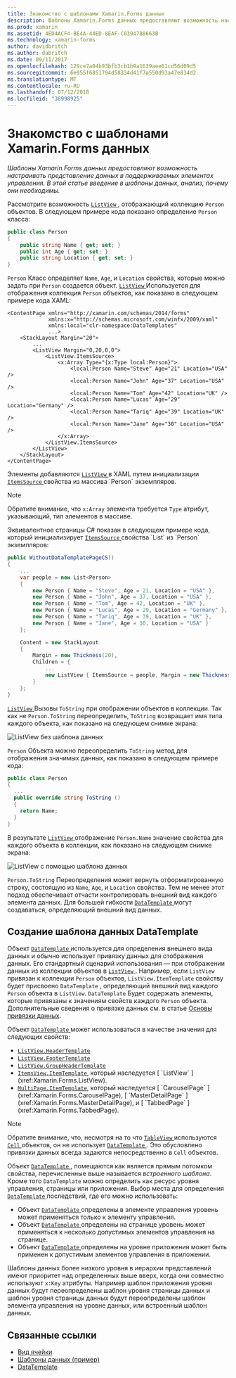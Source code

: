 ```yaml
---
title: Знакомство с шаблонами Xamarin.Forms данных
description: Шаблоны Xamarin.Forms данных предоставляют возможность настраивать представление данных в поддерживаемых элементах управления. В этой статье введение в шаблоны данных, анализ, почему они необходимы.
ms.prod: xamarin
ms.assetid: 4ED4ACF4-BE4A-44ED-8EAF-C03947B8663B
ms.technology: xamarin-forms
author: davidbritch
ms.author: dabritch
ms.date: 09/11/2017
ms.openlocfilehash: 129ce7a04b93bfb3cb1b9a1639aee61cd56d09d5
ms.sourcegitcommit: 6e955f6851794d58334d41f7a550d93a47e834d2
ms.translationtype: MT
ms.contentlocale: ru-RU
ms.lasthandoff: 07/12/2018
ms.locfileid: "38998925"
---
```

# <a name="introduction-to-xamarinforms-data-templates"></a>Знакомство с шаблонами Xamarin.Forms данных

_Шаблоны Xamarin.Forms данных предоставляют возможность настраивать представление данных в поддерживаемых элементах управления. В этой статье введение в шаблоны данных, анализ, почему они необходимы._

Рассмотрите возможность [ `ListView` ](xref:Xamarin.Forms.ListView) , отображающий коллекцию `Person` объектов. В следующем примере кода показано определение `Person` класса:

```csharp
public class Person
{
    public string Name { get; set; }
    public int Age { get; set; }
    public string Location { get; set; }
}
```

`Person` Класс определяет `Name`, `Age`, и `Location` свойства, которые можно задать при `Person` создается объект. [ `ListView` ](xref:Xamarin.Forms.ListView) Используется для отображения коллекция `Person` объектов, как показано в следующем примере кода XAML:

```xaml
<ContentPage xmlns="http://xamarin.com/schemas/2014/forms"
             xmlns:x="http://schemas.microsoft.com/winfx/2009/xaml"
             xmlns:local="clr-namespace:DataTemplates"
             ...>
    <StackLayout Margin="20">
        ...
        <ListView Margin="0,20,0,0">
            <ListView.ItemsSource>
                <x:Array Type="{x:Type local:Person}">
                    <local:Person Name="Steve" Age="21" Location="USA" />
                    <local:Person Name="John" Age="37" Location="USA" />
                    <local:Person Name="Tom" Age="42" Location="UK" />
                    <local:Person Name="Lucas" Age="29" Location="Germany" />
                    <local:Person Name="Tariq" Age="39" Location="UK" />
                    <local:Person Name="Jane" Age="30" Location="USA" />
                </x:Array>
            </ListView.ItemsSource>
        </ListView>
    </StackLayout>
</ContentPage>
```

Элементы добавляются [ `ListView` ](xref:Xamarin.Forms.ListView) в XAML путем инициализации [ `ItemsSource` ](xref:Xamarin.Forms.ItemsView`1.ItemsSource) свойства из массива `Person` экземпляров.

> [!NOTE]
> Обратите внимание, что `x:Array` элемента требуется `Type` атрибут, указывающий, тип элементов в массиве.

Эквивалентное страницы C# показан в следующем примере кода, который инициализирует [ `ItemsSource` ](xref:Xamarin.Forms.ItemsView`1.ItemsSource) свойства `List` из `Person` экземпляров:

```csharp
public WithoutDataTemplatePageCS()
{
    ...
    var people = new List<Person>
    {
        new Person { Name = "Steve", Age = 21, Location = "USA" },
        new Person { Name = "John", Age = 37, Location = "USA" },
        new Person { Name = "Tom", Age = 42, Location = "UK" },
        new Person { Name = "Lucas", Age = 29, Location = "Germany" },
        new Person { Name = "Tariq", Age = 39, Location = "UK" },
        new Person { Name = "Jane", Age = 30, Location = "USA" }
    };

    Content = new StackLayout
    {
        Margin = new Thickness(20),
        Children = {
            ...
            new ListView { ItemsSource = people, Margin = new Thickness(0, 20, 0, 0) }
        }
    };
}
```

[ `ListView` ](xref:Xamarin.Forms.ListView) Вызовы `ToString` при отображении объектов в коллекции. Так как не `Person.ToString` переопределить, `ToString` возвращает имя типа каждого объекта, как показано на следующем снимке экрана:

![](introduction-images/no-data-template.png "ListView без шаблона данных")

`Person` Объекта можно переопределить `ToString` метод для отображения значимых данных, как показано в следующем примере кода:

```csharp
public class Person
{
  ...
  public override string ToString ()
  {
    return Name;
  }
}
```

В результате [ `ListView` ](xref:Xamarin.Forms.ListView) отображение `Person.Name` значение свойства для каждого объекта в коллекции, как показано на следующем снимке экрана:

![](introduction-images/override-tostring.png "ListView с помощью шаблона данных")

`Person.ToString` Переопределения может вернуть отформатированную строку, состоящую из `Name`, `Age`, и `Location` свойства. Тем не менее этот подход обеспечивает отчасти контролировать внешний вид каждого элемента данных. Для большей гибкости [ `DataTemplate` ](xref:Xamarin.Forms.DataTemplate) могут создаваться, определяющий внешний вид данных.

## <a name="creating-a-datatemplate"></a>Создание шаблона данных DataTemplate

Объект [ `DataTemplate` ](xref:Xamarin.Forms.DataTemplate) используется для определения внешнего вида данных и обычно использует привязку данных для отображения данных. Его стандартный сценарий использования — при отображении данных из коллекции объектов в [ `ListView` ](xref:Xamarin.Forms.ListView). Например, если `ListView` привязан к коллекции `Person` объектов, `ListView.ItemTemplate` свойству будет присвоено `DataTemplate` , определяющий внешний вид каждого `Person` объекта в `ListView`. `DataTemplate` Будет содержать элементы, которые привязаны к значениям свойств каждого `Person` объекта. Дополнительные сведения о привязке данных см. в статье [Основы привязки данных](~/xamarin-forms/xaml/xaml-basics/data-binding-basics.md).

Объект [ `DataTemplate` ](xref:Xamarin.Forms.DataTemplate) может использоваться в качестве значения для следующих свойств:

- [`ListView.HeaderTemplate`](xref:Xamarin.Forms.ListView.HeaderTemplate)
- [`ListView.FooterTemplate`](xref:Xamarin.Forms.ListView.FooterTemplate)
- [`ListView.GroupHeaderTemplate`](xref:Xamarin.Forms.ListView.GroupHeaderTemplate)
- [`ItemsView.ItemTemplate`](xref:Xamarin.Forms.ItemsView`1), который наследуется [ `ListView` ](xref:Xamarin.Forms.ListView).
- [`MultiPage.ItemTemplate`](xref:Xamarin.Forms.MultiPage`1), который наследуется [ `CarouselPage` ](xref:Xamarin.Forms.CarouselPage), [ `MasterDetailPage` ](xref:Xamarin.Forms.MasterDetailPage), и [ `TabbedPage` ](xref:Xamarin.Forms.TabbedPage).

> [!NOTE]
> Обратите внимание, что, несмотря на то что [ `TableView` ](xref:Xamarin.Forms.TableView) используются [ `Cell` ](xref:Xamarin.Forms.Cell) объектов, он не использует [ `DataTemplate` ](xref:Xamarin.Forms.DataTemplate). Это обусловлено привязки данных всегда задаются непосредственно в `Cell` объектов.

Объект [ `DataTemplate` ](xref:Xamarin.Forms.DataTemplate) , помещаются как является прямым потомком свойства, перечисленные выше называется *встроенного шаблона*. Кроме того `DataTemplate` можно определить как ресурс уровня управления, страницы или приложения. Выбор места для определения [ `DataTemplate` ](xref:Xamarin.Forms.DataTemplate) последствий, где его можно использовать:

- Объект [ `DataTemplate` ](xref:Xamarin.Forms.DataTemplate) определены в элементе управления уровень может применяться только к элементу управления.
- Объект [ `DataTemplate` ](xref:Xamarin.Forms.DataTemplate) определены на странице уровень может применяться к несколько допустимых элементов управления на странице.
- Объект [ `DataTemplate` ](xref:Xamarin.Forms.DataTemplate) определены на уровне приложения может быть применен к допустимым элементов управления в приложении.

Шаблоны данных более низкого уровня в иерархии представлений имеют приоритет над определенных выше вверх, когда они совместно используют `x:Key` атрибуты. Например шаблон приложения уровня данных будут переопределены шаблон уровня страницы данных и шаблон уровня страницы данных будут переопределены шаблон элемента управления на уровне данных, или встроенный шаблон данных.


## <a name="related-links"></a>Связанные ссылки

- [Вид ячейки](~/xamarin-forms/user-interface/listview/customizing-cell-appearance.md)
- [Шаблоны данных (пример)](https://developer.xamarin.com/samples/xamarin-forms/templates/datatemplates/)
- [DataTemplate](xref:Xamarin.Forms.DataTemplate)
